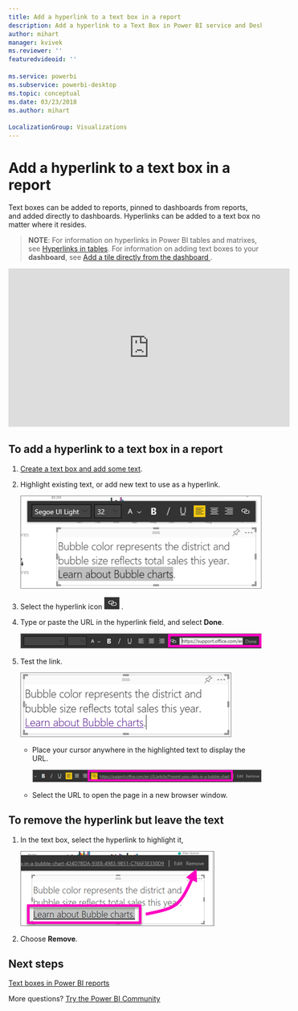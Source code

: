 ```yaml
---
title: Add a hyperlink to a text box in a report
description: Add a hyperlink to a Text Box in Power BI service and Desktop
author: mihart
manager: kvivek
ms.reviewer: ''
featuredvideoid: ''

ms.service: powerbi
ms.subservice: powerbi-desktop
ms.topic: conceptual
ms.date: 03/23/2018
ms.author: mihart

LocalizationGroup: Visualizations
---
```

# Add a hyperlink to a text box in a report
Text boxes can be added to reports, pinned to dashboards from reports, and added directly to dashboards. Hyperlinks can be added to a text box no matter where it resides.  

> **NOTE**: For information on hyperlinks in Power BI tables and matrixes, see [Hyperlinks in tables](power-bi-hyperlinks-in-tables.md). For information on adding text boxes to your **dashboard**, see [Add a tile directly from the dashboard ](service-dashboard-add-widget.md). 
> 
> 

<iframe width="560" height="315" src="https://www.youtube.com/embed/_3q6VEBhGew#t=0m55s" frameborder="0" allowfullscreen></iframe>


## To add a hyperlink to a text box in a report
1. [Create a text box and add some text](power-bi-reports-add-text-and-shapes.md). 
2. Highlight existing text, or add new text to use as a hyperlink.
   
   ![](media/service-add-hyperlink-to-text-box/power-bi-hyperlink-new.png)
3. Select the hyperlink icon  ![](media/service-add-hyperlink-to-text-box/power-bi-hyperlink-icon.png) .
4. Type or paste the URL in the hyperlink field, and select **Done**.
   
   ![](media/service-add-hyperlink-to-text-box/power-bi-add-link.png)
5. Test the link.  
   
   ![](media/service-add-hyperlink-to-text-box/power-bi-test-link.png)
   
   * Place your cursor anywhere in the highlighted text to display the URL.  
     
      ![](media/service-add-hyperlink-to-text-box/power-bi-hyperlink-edit.png)
   * Select the URL to open the page in a new browser window.

## To remove the hyperlink but leave the text
1. In the text box, select the hyperlink to highlight it,
   
     ![](media/service-add-hyperlink-to-text-box/power-bi-hyperlink-remove.png)
2. Choose **Remove**. 

## Next steps
[Text boxes in Power BI reports](power-bi-reports-add-text-and-shapes.md)

More questions? [Try the Power BI Community](http://community.powerbi.com/)

